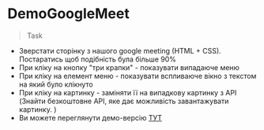 # DemoGoogleMeet
>Task
- Зверстати сторінку з нашого google meeting (HTML + CSS). Постаратись щоб подібність була більше 90%
- При кліку на кнопку "три крапки" - показувати випадаюче меню
- При кліку на елемент меню - показувати вспливаюче вікно з текстом на який було клікнуто
- При кліку на картинку - заміняти її на випадкову картинку з API (Знайти безкоштовне API, яке дає можливість завантажувати картинку. )
- Ви можете переглянути демо-версію [ТУТ]([https://vercel.com/kocha1991/demo-google-meet](https://demo-google-meet.vercel.app/))

